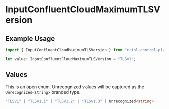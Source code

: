 # InputConfluentCloudMaximumTLSVersion

## Example Usage

```typescript
import { InputConfluentCloudMaximumTLSVersion } from "cribl-control-plane/models";

let value: InputConfluentCloudMaximumTLSVersion = "TLSv1";
```

## Values

This is an open enum. Unrecognized values will be captured as the `Unrecognized<string>` branded type.

```typescript
"TLSv1" | "TLSv1.1" | "TLSv1.2" | "TLSv1.3" | Unrecognized<string>
```
